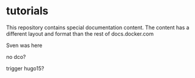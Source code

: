 # tutorials
This repository contains special documentation content. The content has a different layout and format than the rest of docs.docker.com

Sven was here

no dco?

trigger hugo15?
